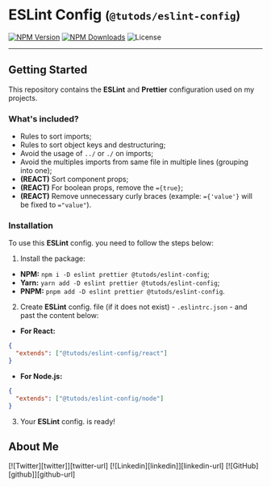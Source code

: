 # ESLint Config <small>(`@tutods/eslint-config`)</small>

[![NPM Version][npm-version-shield]][npm-link] [![NPM Downloads][npm-downloads-shield]][npm-link] ![License][npm-license-shield]

---

## Getting Started

This repository contains the **ESLint** and **Prettier** configuration used on my projects.

### What's included?

- Rules to sort imports;
- Rules to sort object keys and destructuring;
- Avoid the usage of `../` or `./` on imports;
- Avoid the multiples imports from same file in multiple lines (grouping into one);
- **(REACT)** Sort component props;
- **(REACT)** For boolean props, remove the `={true}`;
- **(REACT)** Remove unnecessary curly braces (example: `={'value'}` will be fixed to `="value"`).

### Installation

To use this **ESLint** config. you need to follow the steps below:

1. Install the package:

- **NPM:** `npm i -D eslint prettier @tutods/eslint-config`;
- **Yarn:** `yarn add -D eslint prettier @tutods/eslint-config`;
- **PNPM:** `pnpm add -D eslint prettier @tutods/eslint-config`.

2. Create **ESLint** config. file (if it does not exist) - `.eslintrc.json` - and past the content
   below:

- **For React:**

```json
{
  "extends": ["@tutods/eslint-config/react"]
}
```

- **For Node.js:**

```json
{
  "extends": ["@tutods/eslint-config/node"]
}
```

3. Your **ESLint** config. is ready!

## About Me

[![Twitter][twitter]][twitter-url] [![Linkedin][linkedin]][linkedin-url]
[![GitHub][github]][github-url]

<!-- Links -->

[npm-version-shield]: https://img.myrandomwebs.com/npm/v/@tutods/eslint-config.svg
[npm-license-shield]: https://img.shields.io/npm/l/@tutods/eslint-config.svg
[npm-downloads-shield]: https://img.shields.io/npm/dm/@tutods/eslint-config.svg
[npm-link]: https://www.npmjs.com/package/@tutods/eslint-config
